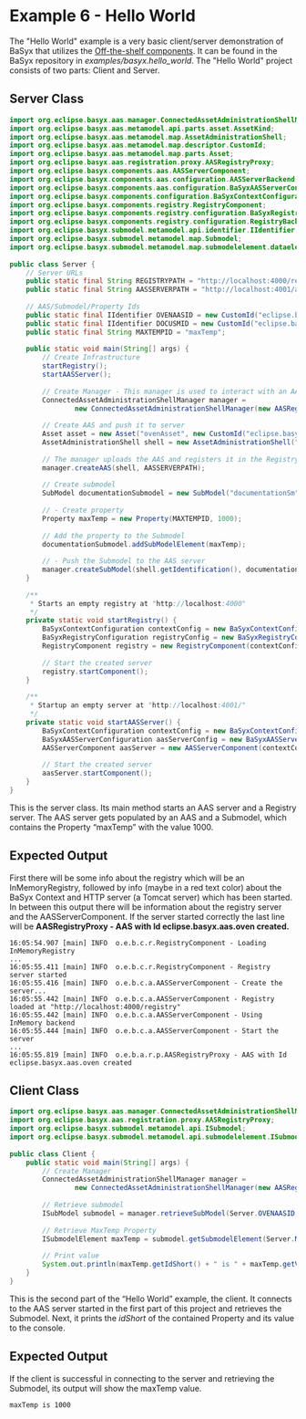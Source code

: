 # Example 6 - Hello World

The "Hello World" example is a very basic client/server demonstration of BaSyx that utilizes the [Off-the-shelf components](../../../../../basyx_components/v1/index.md). It can be found in the BaSyx repository in *examples/basyx.hello_world*. The "Hello World" project consists of two parts: Client and Server.

## Server Class

```java
import org.eclipse.basyx.aas.manager.ConnectedAssetAdministrationShellManager;
import org.eclipse.basyx.aas.metamodel.api.parts.asset.AssetKind;
import org.eclipse.basyx.aas.metamodel.map.AssetAdministrationShell;
import org.eclipse.basyx.aas.metamodel.map.descriptor.CustomId;
import org.eclipse.basyx.aas.metamodel.map.parts.Asset;
import org.eclipse.basyx.aas.registration.proxy.AASRegistryProxy;
import org.eclipse.basyx.components.aas.AASServerComponent;
import org.eclipse.basyx.components.aas.configuration.AASServerBackend;
import org.eclipse.basyx.components.aas.configuration.BaSyxAASServerConfiguration;
import org.eclipse.basyx.components.configuration.BaSyxContextConfiguration;
import org.eclipse.basyx.components.registry.RegistryComponent;
import org.eclipse.basyx.components.registry.configuration.BaSyxRegistryConfiguration;
import org.eclipse.basyx.components.registry.configuration.RegistryBackend;
import org.eclipse.basyx.submodel.metamodel.api.identifier.IIdentifier;
import org.eclipse.basyx.submodel.metamodel.map.Submodel;
import org.eclipse.basyx.submodel.metamodel.map.submodelelement.dataelement.property.Property;
 
public class Server {
	// Server URLs
	public static final String REGISTRYPATH = "http://localhost:4000/registry";
	public static final String AASSERVERPATH = "http://localhost:4001/aasServer";
 
	// AAS/Submodel/Property Ids
	public static final IIdentifier OVENAASID = new CustomId("eclipse.basyx.aas.oven");
	public static final IIdentifier DOCUSMID = new CustomId("eclipse.basyx.submodel.documentation");
	public static final String MAXTEMPID = "maxTemp";
 
	public static void main(String[] args) {
		// Create Infrastructure
		startRegistry();
		startAASServer();
 
		// Create Manager - This manager is used to interact with an AAS server
		ConnectedAssetAdministrationShellManager manager = 
				new ConnectedAssetAdministrationShellManager(new AASRegistryProxy(REGISTRYPATH));
 
		// Create AAS and push it to server
		Asset asset = new Asset("ovenAsset", new CustomId("eclipse.basyx.asset.oven"), AssetKind.INSTANCE);
		AssetAdministrationShell shell = new AssetAdministrationShell("oven", OVENAASID, asset);
 
		// The manager uploads the AAS and registers it in the Registry server
		manager.createAAS(shell, AASSERVERPATH);
 
		// Create submodel
		SubModel documentationSubmodel = new SubModel("documentationSm", DOCUSMID);
 
		// - Create property
		Property maxTemp = new Property(MAXTEMPID, 1000);
 
		// Add the property to the Submodel
		documentationSubmodel.addSubModelElement(maxTemp);
 
		// - Push the Submodel to the AAS server
		manager.createSubModel(shell.getIdentification(), documentationSubmodel);
	}
 
	/**
	 * Starts an empty registry at "http://localhost:4000"
	 */
	private static void startRegistry() {
		BaSyxContextConfiguration contextConfig = new BaSyxContextConfiguration(4000, "/registry");
		BaSyxRegistryConfiguration registryConfig = new BaSyxRegistryConfiguration(RegistryBackend.INMEMORY);
		RegistryComponent registry = new RegistryComponent(contextConfig, registryConfig);
 
		// Start the created server
		registry.startComponent();
	}
 
	/**
	 * Startup an empty server at "http://localhost:4001/"
	 */
	private static void startAASServer() {
		BaSyxContextConfiguration contextConfig = new BaSyxContextConfiguration(4001, "/aasServer");
		BaSyxAASServerConfiguration aasServerConfig = new BaSyxAASServerConfiguration(AASServerBackend.INMEMORY, "", REGISTRYPATH);
		AASServerComponent aasServer = new AASServerComponent(contextConfig, aasServerConfig);
 
		// Start the created server
		aasServer.startComponent();
	}
}
```

This is the server class. Its main method starts an AAS server and a Registry server. The AAS server gets populated by an AAS and a Submodel, which contains the Property “maxTemp” with the value 1000.

## Expected Output

First there will be some info about the registry which will be an InMemoryRegistry, followed by info (maybe in a red text color) about the BaSyx Context and HTTP server (a Tomcat server) which has been started. In between this output there will be information about the registry server and the AASServerComponent. If the server started correctly the last line will be **AASRegistryProxy - AAS with Id eclipse.basyx.aas.oven created.**

```
16:05:54.907 [main] INFO  o.e.b.c.r.RegistryComponent - Loading InMemoryRegistry
...
16:05:55.411 [main] INFO  o.e.b.c.r.RegistryComponent - Registry server started
16:05:55.416 [main] INFO  o.e.b.c.a.AASServerComponent - Create the server...
16:05:55.442 [main] INFO  o.e.b.c.a.AASServerComponent - Registry loaded at "http://localhost:4000/registry"
16:05:55.442 [main] INFO  o.e.b.c.a.AASServerComponent - Using InMemory backend
16:05:55.444 [main] INFO  o.e.b.c.a.AASServerComponent - Start the server
...
16:05:55.819 [main] INFO  o.e.b.a.r.p.AASRegistryProxy - AAS with Id eclipse.basyx.aas.oven created
```

## Client Class

```java
import org.eclipse.basyx.aas.manager.ConnectedAssetAdministrationShellManager;
import org.eclipse.basyx.aas.registration.proxy.AASRegistryProxy;
import org.eclipse.basyx.submodel.metamodel.api.ISubmodel;
import org.eclipse.basyx.submodel.metamodel.api.submodelelement.ISubmodelElement;
 
public class Client {
	public static void main(String[] args) {
		// Create Manager
		ConnectedAssetAdministrationShellManager manager =
				new ConnectedAssetAdministrationShellManager(new AASRegistryProxy(Server.REGISTRYPATH));
 
		// Retrieve submodel
		ISubModel submodel = manager.retrieveSubModel(Server.OVENAASID, Server.DOCUSMID);
 
		// Retrieve MaxTemp Property
		ISubmodelElement maxTemp = submodel.getSubmodelElement(Server.MAXTEMPID);
 
		// Print value
		System.out.println(maxTemp.getIdShort() + " is " + maxTemp.getValue());
	}
}
```

This is the second part of the “Hello World” example, the client. It connects to the AAS server started in the first part of this project and retrieves the Submodel. Next, it prints the *idShort* of the contained Property and its value to the console.

## Expected Output
If the client is successful in connecting to the server and retrieving the Submodel, its output will show the maxTemp value.

```
maxTemp is 1000
```